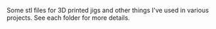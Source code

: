Some stl files for 3D printed jigs and other things I've used in various projects. See each folder for more details.
